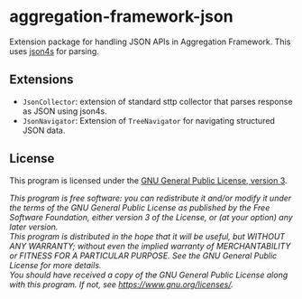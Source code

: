 # aggregation-framework-json

Extension package for handling JSON APIs in Aggregation Framework. This uses [json4s](https://github.com/json4s/json4s)
for parsing.

## Extensions
- `JsonCollector`: extension of standard sttp collector that parses response as JSON using json4s.
- `JsonNavigator`: Extension of `TreeNavigator` for navigating structured JSON data.

## License
This program is licensed under the [GNU General Public License, version 3](../../LICENSE.md).

*This program is free software: you can redistribute it and/or modify it under the terms of the GNU General Public
License as published by the Free Software Foundation, either version 3 of the License, or (at your option) any later
version.*<br />
*This program is distributed in the hope that it will be useful, but WITHOUT ANY WARRANTY; without even the implied
warranty of MERCHANTABILITY or FITNESS FOR A PARTICULAR PURPOSE.  See the GNU General Public License for more details.*
<br />
*You should have received a copy of the GNU General Public License along with this program. If not, see
https://www.gnu.org/licenses/.*
